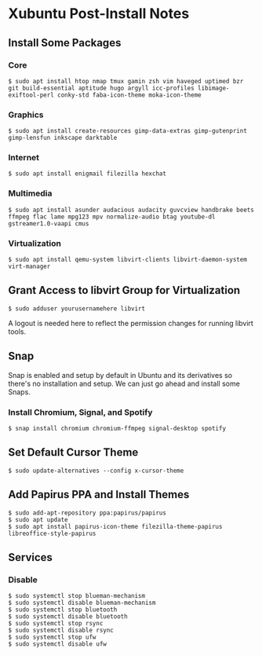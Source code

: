 # Xubuntu Post-Install Notes

## Install Some Packages

### Core

```console
$ sudo apt install htop nmap tmux gamin zsh vim haveged uptimed bzr git build-essential aptitude hugo argyll icc-profiles libimage-exiftool-perl conky-std faba-icon-theme moka-icon-theme
```

### Graphics

```console
$ sudo apt install create-resources gimp-data-extras gimp-gutenprint gimp-lensfun inkscape darktable
```

### Internet

```console
$ sudo apt install enigmail filezilla hexchat
```

### Multimedia

```console
$ sudo apt install asunder audacious audacity guvcview handbrake beets ffmpeg flac lame mpg123 mpv normalize-audio btag youtube-dl gstreamer1.0-vaapi cmus
```

### Virtualization

```console
$ sudo apt install qemu-system libvirt-clients libvirt-daemon-system virt-manager
```

## Grant Access to libvirt Group for Virtualization

```console
$ sudo adduser yourusernamehere libvirt
```

A logout is needed here to reflect the permission changes for running libvirt
tools.

## Snap

Snap is enabled and setup by default in Ubuntu and its derivatives so there's
no installation and setup. We can just go ahead and install some Snaps.

### Install Chromium, Signal, and Spotify

```console
$ snap install chromium chromium-ffmpeg signal-desktop spotify
```

## Set Default Cursor Theme

```console
$ sudo update-alternatives --config x-cursor-theme
```

## Add Papirus PPA and Install Themes

```console
$ sudo add-apt-repository ppa:papirus/papirus
$ sudo apt update
$ sudo apt install papirus-icon-theme filezilla-theme-papirus libreoffice-style-papirus
```

## Services

### Disable

```console
$ sudo systemctl stop blueman-mechanism
$ sudo systemctl disable blueman-mechanism
$ sudo systemctl stop bluetooth
$ sudo systemctl disable bluetooth
$ sudo systemctl stop rsync
$ sudo systemctl disable rsync
$ sudo systemctl stop ufw
$ sudo systemctl disable ufw
